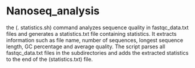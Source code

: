 # Nanoseq_analysis

the (. statistics.sh) command analyzes sequence quality in fastqc_data.txt files and generates a statistics.txt file containing statistics. It extracts information such as file name, number of sequences, longest sequence length, GC percentage and average quality. The script parses all fastqc_data.txt files in the subdirectories and adds the extracted statistics to the end of the (statistics.txt) file.
